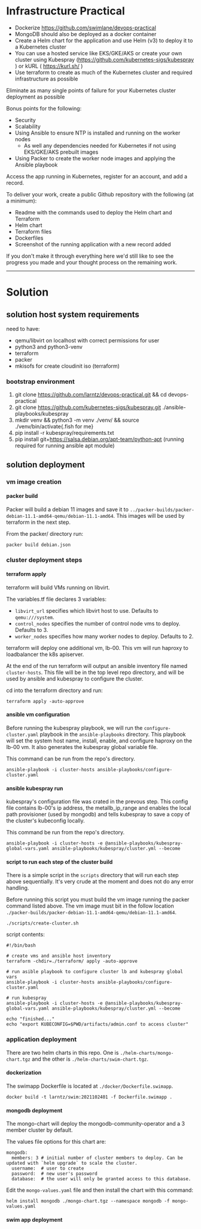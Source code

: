 # Infrastructure Practical

  - Dockerize https://github.com/swimlane/devops-practical
  - MongoDB should also be deployed as a docker container
  - Create a Helm chart for the application and use Helm (v3) to deploy it to a Kubernetes cluster
  - You can use a hosted service like EKS/GKE/AKS or create your own cluster using Kubespray (https://github.com/kubernetes-sigs/kubespray ) or kURL ( https://kurl.sh/ )
  - Use terraform to create as much of the Kubernetes cluster and required infrastructure as possible

Eliminate as many single points of failure for your Kubernetes cluster deployment as possible

Bonus points for the following:
  - Security
  - Scalability
  - Using Ansible to ensure NTP is installed and running on the worker nodes
     - As well any dependencies needed for Kubernetes if not using EKS/GKE/AKS prebuilt images
  - Using Packer to create the worker node images and applying the Ansible playbook

Access the app running in Kubernetes, register for an account, and add a record.

To deliver your work, create a public Github repository with the following (at a minimum):
  - Readme with the commands used to deploy the Helm chart and Terraform
  - Helm chart
  - Terraform files
  - Dockerfiles
  - Screenshot of the running application with a new record added

If you don't make it through everything here we'd still like to see the progress you made and your thought process on the remaining work.

--- 

# Solution

## solution host system requirements

need to have:
  - qemu/libvirt on localhost with correct permissions for user
  - python3 and python3-venv 
  - terraform 
  - packer 
  - mkisofs for create cloudinit iso (terraform)

### bootstrap environment

1. git clone https://github.com/larntz/devops-practical.git && cd devops-practical
1. git clone https://github.com/kubernetes-sigs/kubespray.git ./ansible-playbooks/kubespray
1. mkdir venv && python3 -m venv ./venv/ && source ./venv/bin/activate{.fish for me}
1. pip install -r kubespray/requirements.txt
1. pip install git+https://salsa.debian.org/apt-team/python-apt (running required for running ansible apt module)

## solution deployment

### vm image creation

#### packer build

Packer will build a debian 11 images and save it to `../packer-builds/packer-debian-11.1-amd64-qemu/debian-11.1-amd64`. This images will be used by terraform in the next step. 

From the packer/ directory run: 

```
packer build debian.json
```

### cluster deployment steps

#### terraform apply

terraform will build VMs running on libvirt.

The variables.tf file declares 3 variables:
 - `libvirt_url` specifies which libvirt host to use. Defaults to `qemu:///system`.
 - `control_nodes` specifies the number of control node vms to deploy. Defaults to 3. 
 - `worker_nodes` specifies how many worker nodes to deploy. Defaults to 2.

terraform will deploy one additional vm, lb-00.  This vm will run haproxy to loadbalancer the k8s apiserver. 

At the end of the run terraform will output an ansible inventory file named `cluster-hosts`. This file will be in the top level repo directory, and will be used by ansible and kubespray to configure the cluster.

cd into the terraform directory and run: 

```
terraform apply -auto-approve
```

#### ansible vm configuration

Before running the kubespray playbook, we will run the `configure-cluster.yaml` playbook in the `ansible-playbooks` directory. This playbook will set the system host name, install, enable, and configure haproxy on the lb-00 vm. It also generates the kubespray global variable file.

This command can be run from the repo's directory.

```
ansible-playbook -i cluster-hosts ansible-playbooks/configure-cluster.yaml
```

#### ansible kubespray run

kubespray's configuration file was crated in the prevous step. This config file contains lb-00's ip address, the metallb_ip_range and enables the local path provisioner (used by mongodb) and tells kubespray to save a copy of the cluster's kubeconfig locally.

This command be run from the repo's directory.

```
ansible-playbook -i cluster-hosts -e @ansible-playbooks/kubespray-global-vars.yaml ansible-playbooks/kubespray/cluster.yml --become
```

#### script to run each step of the cluster build

There is a simple script in the `scripts` directory that will run each step above sequentially. It's very crude at the moment and does not do any error handling.

Before running this script you must build the vm image running the packer command listed above. The vm image must bit in the follow location `./packer-builds/packer-debian-11.1-amd64-qemu/debian-11.1-amd64`.

```
./scripts/create-cluster.sh
```

script contents:

```
#!/bin/bash

# create vms and ansible host inventory
terraform -chdir=./terraform/ apply -auto-approve

# run asible playbook to configure cluster lb and kubespray global vars
ansible-playbook -i cluster-hosts ansible-playbooks/configure-cluster.yaml

# run kubespray
ansible-playbook -i cluster-hosts -e @ansible-playbooks/kubespray-global-vars.yaml ansible-playbooks/kubespray/cluster.yml --become

echo "finished..."
echo "export KUBECONFIG=$PWD/artifacts/admin.conf to access cluster"
```

### application deployment

There are two helm charts in this repo. One is `./helm-charts/mongo-chart.tgz` and the other is `./helm-charts/swim-chart.tgz`. 

#### dockerization

The swimapp Dockerfile is located at `./docker/Dockerfile.swimapp`.


```
docker build -t larntz/swim:2021102401 -f Dockerfile.swimapp .
```


#### mongodb deployment

The mongo-chart will deploy the mongodb-community-operator and a 3 member cluster by default.

The values file options for this chart are:

```
mongodb:
  members: 3 # initial number of cluster members to deploy. Can be updated with `helm upgrade` to scale the cluster. 
  username:  # user to create
  password:  # new user's password
  database:  # the user will only be granted access to this database.
```

Edit the `mongo-values.yaml` file and then install the chart with this command:

```
helm install mongodb ./mongo-chart.tgz --namespace mongodb -f mongo-values.yaml
```

#### swim app deployment


